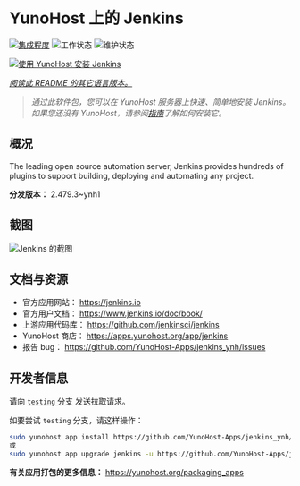 <!--
注意：此 README 由 <https://github.com/YunoHost/apps/tree/master/tools/readme_generator> 自动生成
请勿手动编辑。
-->

# YunoHost 上的 Jenkins

[![集成程度](https://apps.yunohost.org/badge/integration/jenkins)](https://ci-apps.yunohost.org/ci/apps/jenkins/)
![工作状态](https://apps.yunohost.org/badge/state/jenkins)
![维护状态](https://apps.yunohost.org/badge/maintained/jenkins)

[![使用 YunoHost 安装 Jenkins](https://install-app.yunohost.org/install-with-yunohost.svg)](https://install-app.yunohost.org/?app=jenkins)

*[阅读此 README 的其它语言版本。](./ALL_README.md)*

> *通过此软件包，您可以在 YunoHost 服务器上快速、简单地安装 Jenkins。*  
> *如果您还没有 YunoHost，请参阅[指南](https://yunohost.org/install)了解如何安装它。*

## 概况

The leading open source automation server, Jenkins provides hundreds of plugins to support building, deploying and automating any project. 


**分发版本：** 2.479.3~ynh1

## 截图

![Jenkins 的截图](./doc/screenshots/screenshot1.png)

## 文档与资源

- 官方应用网站： <https://jenkins.io>
- 官方用户文档： <https://www.jenkins.io/doc/book/>
- 上游应用代码库： <https://github.com/jenkinsci/jenkins>
- YunoHost 商店： <https://apps.yunohost.org/app/jenkins>
- 报告 bug： <https://github.com/YunoHost-Apps/jenkins_ynh/issues>

## 开发者信息

请向 [`testing` 分支](https://github.com/YunoHost-Apps/jenkins_ynh/tree/testing) 发送拉取请求。

如要尝试 `testing` 分支，请这样操作：

```bash
sudo yunohost app install https://github.com/YunoHost-Apps/jenkins_ynh/tree/testing --debug
或
sudo yunohost app upgrade jenkins -u https://github.com/YunoHost-Apps/jenkins_ynh/tree/testing --debug
```

**有关应用打包的更多信息：** <https://yunohost.org/packaging_apps>
